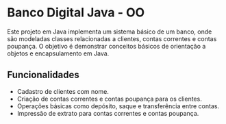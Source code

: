 # Banco Digital Java - OO

Este projeto em Java implementa um sistema básico de um banco, onde são modeladas classes relacionadas a clientes, contas correntes e contas poupança. O objetivo é demonstrar conceitos básicos de orientação a objetos e encapsulamento em Java.

## Funcionalidades

- Cadastro de clientes com nome.
- Criação de contas correntes e contas poupança para os clientes.
- Operações básicas como depósito, saque e transferência entre contas.
- Impressão de extrato para contas correntes e contas poupança.